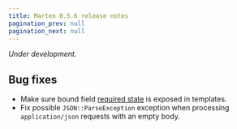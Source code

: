 ```yaml
---
title: Marten 0.5.6 release notes
pagination_prev: null
pagination_next: null
---
```


_Under development._

## Bug fixes

* Make sure bound field [required state](pathname:///api/dev/Marten/Schema/BoundField.html#required%3F(*args%2C**options)-instance-method) is exposed in templates.
* Fix possible `JSON::ParseException` exception when processing `application/json` requests with an empty body.
